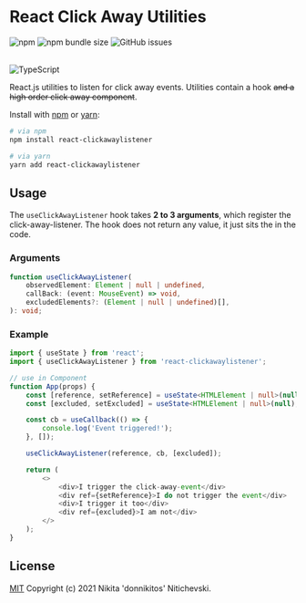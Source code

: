 # React Click Away Utilities

![npm](https://img.shields.io/npm/dt/react-clickawaylistener?style=for-the-badge)
![npm bundle size](https://img.shields.io/bundlephobia/minzip/react-clickawaylistener?style=for-the-badge)
![GitHub issues](https://img.shields.io/github/issues/donnikitos/react-clickawaylistener?style=for-the-badge)
</br>
</br>

![TypeScript](https://img.shields.io/badge/typescript-^_4.4.0-blue?style=for-the-badge)

React.js utilities to listen for click away events.
Utilities contain a hook ~~and a high order click away component~~.

Install with [npm](https://www.npmjs.com/) or [yarn](https://yarnpkg.com/):

```bash
# via npm
npm install react-clickawaylistener

# via yarn
yarn add react-clickawaylistener
```

## Usage

The `useClickAwayListener` hook takes **2 to 3 arguments**, which register the click-away-listener.
The hook does not return any value, it just sits the in the code.

### Arguments

```typescript
function useClickAwayListener(
	observedElement: Element | null | undefined,
	callBack: (event: MouseEvent) => void,
	excludedElements?: (Element | null | undefined)[],
): void;
```

### Example

```typescript
import { useState } from 'react';
import { useClickAwayListener } from 'react-clickawaylistener';

// use in Component
function App(props) {
	const [reference, setReference] = useState<HTMLElement | null>(null);
	const [excluded, setExcluded] = useState<HTMLElement | null>(null);

	const cb = useCallback(() => {
		console.log('Event triggered!');
	}, []);

	useClickAwayListener(reference, cb, [excluded]);

	return (
		<>
			<div>I trigger the click-away-event</div>
			<div ref={setReference}>I do not trigger the event</div>
			<div>I trigger it too</div>
			<div ref={excluded}>I am not</div>
		</>
	);
}
```

## License

[MIT](LICENSE) Copyright (c) 2021 Nikita 'donnikitos' Nitichevski.
